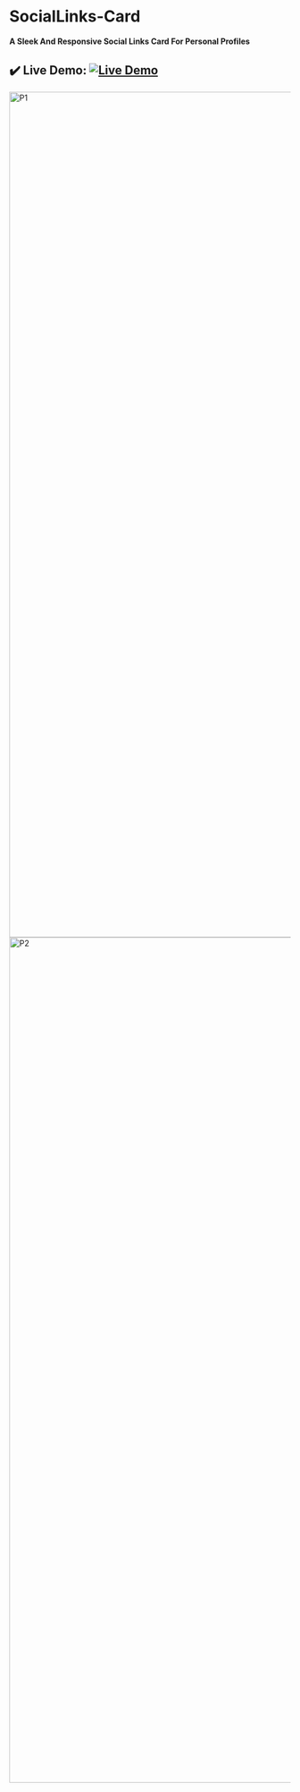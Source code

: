 # SocialLinks-Card
**A Sleek And Responsive Social Links Card For Personal Profiles**

## ✔️ Live Demo: [![Live Demo](https://img.shields.io/badge/Live%20Demo-View%20Here-blue)](https://mobinfazli.github.io/SocialLinks-Card/)

<img width="1512" alt="P1" src="https://github.com/MobinFazli/SocialLinks-Card/assets/126828525/342f8edb-77ba-42a6-9ba6-f171bcd93576">

<img width="1512" alt="P2" src="https://github.com/MobinFazli/SocialLinks-Card/assets/126828525/541b356e-1ab1-4b0b-8a63-807b85e70e19">
